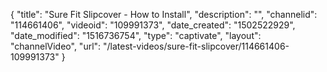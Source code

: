 {
    "title": "Sure Fit Slipcover - How to Install",
    "description": "",
    "channelid": "114661406",
    "videoid": "109991373",
    "date_created": "1502522929",
    "date_modified": "1516736754",
    "type": "captivate",
    "layout": "channelVideo",
    "url": "\/latest-videos\/sure-fit-slipcover\/114661406-109991373"
}